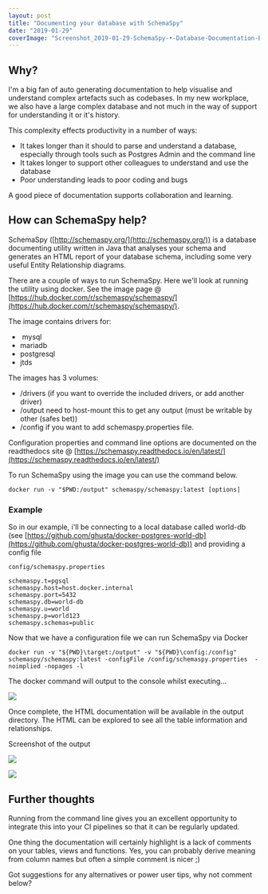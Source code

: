 ```yaml
---
layout: post
title: "Documenting your database with SchemaSpy"
date: "2019-01-29"
coverImage: "Screenshot_2019-01-29-SchemaSpy-•-Database-Documentation-Built-Easy-1.jpg"
---
```

## Why?

I'm a big fan of auto generating documentation to help visualise and understand complex artefacts such as codebases. In my new workplace, we also have a large complex database and not much in the way of support for understanding it or it's history.

This complexity effects productivity in a number of ways:

- It takes longer than it should to parse and understand a database, especially through tools such as Postgres Admin and the command line
- It takes longer to support other colleagues to understand and use the database
- Poor understanding leads to poor coding and bugs

A good piece of documentation supports collaboration and learning.

## How can SchemaSpy help?

SchemaSpy ([http://schemaspy.org/](http://schemaspy.org/)) is a database documenting utility written in Java that analyses your schema and generates an HTML report of your database schema, including some very useful Entity Relationship diagrams.

There are a couple of ways to run SchemaSpy. Here we'll look at running the utility using docker. See the image page @ [https://hub.docker.com/r/schemaspy/schemaspy/](https://hub.docker.com/r/schemaspy/schemaspy/).

The image contains drivers for:

-  mysql
- mariadb
- postgresql
- jtds

The images has 3 volumes:

- /drivers (if you want to override the included drivers, or add another driver)
- /output need to host-mount this to get any output (must be writable by other (safes bet))
- /config if you want to add schemaspy.properties file.

Configuration properties and command line options are documented on the readthedocs site @ [https://schemaspy.readthedocs.io/en/latest/](https://schemaspy.readthedocs.io/en/latest/)

To run SchemaSpy using the image you can use the command below.

```
docker run -v "$PWD:/output" schemaspy/schemaspy:latest [options]
```

### Example

So in our example, i'll be connecting to a local database called world-db (see [https://github.com/ghusta/docker-postgres-world-db](https://github.com/ghusta/docker-postgres-world-db)) and providing a config file

```
config/schemaspy.properties

schemaspy.t=pgsql 
schemaspy.host=host.docker.internal 
schemaspy.port=5432 
schemaspy.db=world-db 
schemaspy.u=world
schemaspy.p=world123
schemaspy.schemas=public 
```

Now that we have a configuration file we can run SchemaSpy via Docker

```
docker run -v "${PWD}\target:/output" -v "${PWD}\config:/config"  schemaspy/schemaspy:latest -configFile /config/schemaspy.properties  -noimplied -nopages -l
```

The docker command will output to the console whilst executing...

![]({{site.baseurl}}/assets/images/Capture-1024x773.png)

Once complete, the HTML documentation will be available in the output directory. The HTML can be explored to see all the table information and relationships.

Screenshot of the output

![]({{site.baseurl}}/assets/images/Screenshot_2019-01-29-world-db-Database-1024x834.png)

![]({{site.baseurl}}/assets/images/Screenshot_2019-01-29-country-world-db-Database-631x1024.png)

## Further thoughts

Running from the command line gives you an excellent opportunity to integrate this into your CI pipelines so that it can be regularly updated.

One thing the documentation will certainly highlight is a lack of comments on your tables, views and functions. Yes, you can probably derive meaning from column names but often a simple comment is nicer ;)

Got suggestions for any alternatives or power user tips, why not comment below?
